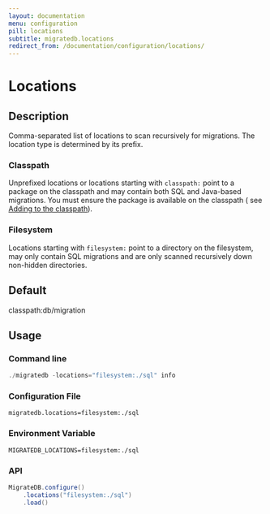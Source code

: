 ```yaml
---
layout: documentation
menu: configuration
pill: locations
subtitle: migratedb.locations
redirect_from: /documentation/configuration/locations/
---
```


# Locations

## Description

Comma-separated list of locations to scan recursively for migrations. The location type is determined by its prefix.

### Classpath

Unprefixed locations or locations starting with <code>classpath:</code> point to a package on the classpath and may
contain both SQL and Java-based migrations. You must ensure the package is available on the classpath (
see [Adding to the classpath](/migratedb/documentation/adding-to-the-class-path)).

### Filesystem

Locations starting with <code>filesystem:</code> point to a directory on the filesystem, may only contain SQL migrations
and are only scanned recursively down non-hidden directories.

## Default

classpath:db/migration

## Usage

### Command line

```powershell
./migratedb -locations="filesystem:./sql" info
```

### Configuration File

```properties
migratedb.locations=filesystem:./sql
```

### Environment Variable

```properties
MIGRATEDB_LOCATIONS=filesystem:./sql
```

### API

```java
MigrateDB.configure()
    .locations("filesystem:./sql")
    .load()
```
